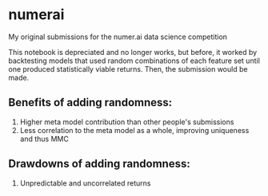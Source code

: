 # numerai
My original submissions for the numer.ai data science competition

This notebook is depreciated and no longer works, but before, it worked by backtesting models that used random combinations of each feature set until one produced statistically viable returns. Then, the submission would be made.

## Benefits of adding randomness:
1. Higher meta model contribution than other people's submissions
2. Less correlation to the meta model as a whole, improving uniqueness and thus MMC

## Drawdowns of adding randomness:
1. Unpredictable and uncorrelated returns
